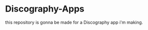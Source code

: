 Discography-Apps
================

this repository is gonna be made for a Discography app i'm making.

